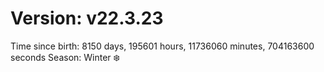 # Version: v22.3.23
Time since birth: 8150 days, 195601 hours, 11736060 minutes, 704163600 seconds
Season: Winter ❄️
